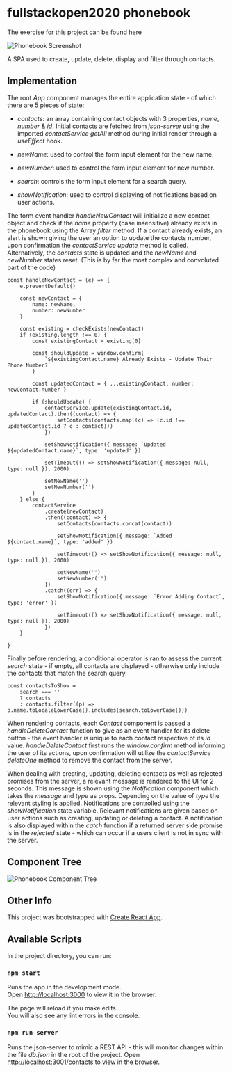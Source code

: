 # fullstackopen2020 phonebook

The exercise for this project can be found [here](https://fullstackopen.com/en/part2/forms#exercises-2-6-2-10)

![Phonebook Screenshot](https://i.imgur.com/ZP6VZEa.gif)

A SPA used to create, update, delete, display and filter through contacts.

## Implementation

The root _App_ component manages the entire application state - of which there are 5 pieces of state:

- _contacts_: an array containing contact objects with 3 properties, _name_, _number_ & _id_. Initial contacts are fetched from _json-server_ using the imported _contactService getAll_ method during initial render through a _useEffect_ hook.

- _newName_: used to control the form input element for the new name.

- _newNumber_: used to control the form input element for new number.

- _search_: controls the form input element for a search query.

- _showNotification_: used to control displaying of notifications based on user actions.

The form event handler _handleNewContact_ will initialize a new contact object and check if the _name_ property (case insensitive) already exists in the phonebook using the Array _filter_ method. If a contact already exists, an alert is shown giving the user an option to update the contacts number, upon confirmation the _contactService update_ method is called. Alternatively, the _contacts_ state is updated and the _newName_ and _newNumber_ states reset. (This is by far the most complex and convoluted part of the code)

    const handleNewContact = (e) => {
        e.preventDefault()

        const newContact = {
            name: newName,
            number: newNumber
        }

        const existing = checkExists(newContact)
        if (existing.length !== 0) {
            const existingContact = existing[0]

            const shouldUpdate = window.confirm(
                `${existingContact.name} Already Exists - Update Their Phone Number?`
            )

            const updatedContact = { ...existingContact, number: newContact.number }

            if (shouldUpdate) {
                contactService.update(existingContact.id, updatedContact).then((contact) => {
                    setContacts(contacts.map((c) => (c.id !== updatedContact.id ? c : contact)))
                })

                setShowNotification({ message: `Updated ${updatedContact.name}`, type: 'updated' })

                setTimeout(() => setShowNotification({ message: null, type: null }), 2000)

                setNewName('')
                setNewNumber('')
            }
        } else {
            contactService
                .create(newContact)
                .then((contact) => {
                    setContacts(contacts.concat(contact))

                    setShowNotification({ message: `Added ${contact.name}`, type: 'added' })

                    setTimeout(() => setShowNotification({ message: null, type: null }), 2000)

                    setNewName('')
                    setNewNumber('')
                })
                .catch((err) => {
                    setShowNotification({ message: `Error Adding Contact`, type: 'error' })

                    setTimeout(() => setShowNotification({ message: null, type: null }), 2000)
                })
        }

    }

Finally before rendering, a conditional operator is ran to assess the current _search_ state - if empty, all contacts are displayed - otherwise only include the contacts that match the search query.

    const contactsToShow =
        search === ''
        ? contacts
        : contacts.filter((p) => p.name.toLocaleLowerCase().includes(search.toLowerCase()))

When rendering contacts, each _Contact_ component is passed a _handleDeleteContact_ function to give as an event handler for its delete button - the event handler is unique to each contact respective of its _id_ value. _handleDeleteContact_ first runs the _window.confirm_ method informing the user of its actions, upon confirmation will utilize the _contactService deleteOne_ method to remove the contact from the server.

When dealing with creating, updating, deleting contacts as well as rejected promises from the server, a relevant message is rendered to the UI for 2 seconds. This message is shown using the _Notification_ component which takes the _message_ and _type_ as props. Depending on the value of _type_ the relevant styling is applied. Notifications are controlled using the _showNotification_ state variable. Relevant notifications are given based on user actions such as creating, updating or deleting a contact. A notification is also displayed within the _catch_ function if a returned server side promise is in the _rejected_ state - which can occur if a users client is not in sync with the server.

## Component Tree

![Phonebook Component Tree](https://i.imgur.com/49BfVTT.png)

## Other Info

This project was bootstrapped with [Create React App](https://github.com/facebook/create-react-app).

## Available Scripts

In the project directory, you can run:

### `npm start`

Runs the app in the development mode.\
Open [http://localhost:3000](http://localhost:3000) to view it in the browser.

The page will reload if you make edits.\
You will also see any lint errors in the console.

### `npm run server`

Runs the json-server to mimic a REST API - this will monitor changes within the file _db.json_ in the root of the project.
Open [http://localhost:3001/contacts](http://localhost:3001/contacts) to view in the browser.
